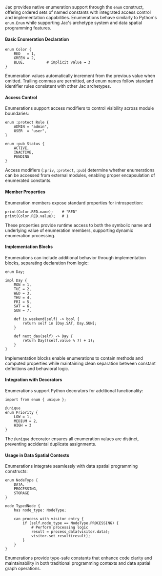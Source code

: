 Jac provides native enumeration support through the `enum` construct, offering ordered sets of named constants with integrated access control and implementation capabilities. Enumerations behave similarly to Python's `enum.Enum` while supporting Jac's archetype system and data spatial programming features.

#### Basic Enumeration Declaration

```jac
enum Color {
    RED   = 1,
    GREEN = 2,
    BLUE,          # implicit value → 3
}
```

Enumeration values automatically increment from the previous value when omitted. Trailing commas are permitted, and enum names follow standard identifier rules consistent with other Jac archetypes.

#### Access Control

Enumerations support access modifiers to control visibility across module boundaries:

```jac
enum :protect Role {
    ADMIN = "admin",
    USER  = "user",
}

enum :pub Status {
    ACTIVE,
    INACTIVE,
    PENDING
}
```

Access modifiers (`:priv`, `:protect`, `:pub`) determine whether enumerations can be accessed from external modules, enabling proper encapsulation of enumerated constants.

#### Member Properties

Enumeration members expose standard properties for introspection:

```jac
print(Color.RED.name);    # "RED"
print(Color.RED.value);   # 1
```

These properties provide runtime access to both the symbolic name and underlying value of enumeration members, supporting dynamic enumeration processing.

#### Implementation Blocks

Enumerations can include additional behavior through implementation blocks, separating declaration from logic:

```jac
enum Day;

impl Day {
    MON = 1,
    TUE = 2,
    WED = 3,
    THU = 4,
    FRI = 5,
    SAT = 6,
    SUN = 7,

    def is_weekend(self) -> bool {
        return self in [Day.SAT, Day.SUN];
    }
    
    def next_day(self) -> Day {
        return Day((self.value % 7) + 1);
    }
}
```

Implementation blocks enable enumerations to contain methods and computed properties while maintaining clean separation between constant definitions and behavioral logic.

#### Integration with Decorators

Enumerations support Python decorators for additional functionality:

```jac
import from enum { unique };

@unique
enum Priority {
    LOW = 1,
    MEDIUM = 2,
    HIGH = 3
}
```

The `@unique` decorator ensures all enumeration values are distinct, preventing accidental duplicate assignments.

#### Usage in Data Spatial Contexts

Enumerations integrate seamlessly with data spatial programming constructs:

```jac
enum NodeType {
    DATA,
    PROCESSING,
    STORAGE
}

node TypedNode {
    has node_type: NodeType;
    
    can process with visitor entry {
        if (self.node_type == NodeType.PROCESSING) {
            # Perform processing logic
            result = process_data(visitor.data);
            visitor.set_result(result);
        }
    }
}
```

Enumerations provide type-safe constants that enhance code clarity and maintainability in both traditional programming contexts and data spatial graph operations.
